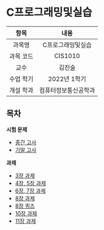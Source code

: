 # C프로그래밍및실습
| 항목 | 내용 |
| :-: | :-: |
| 과목명 | C프로그래밍및실습 |
| 과목 코드 | CIS1010 |
| 교수 | 김진술 |
| 수업 학기 | 2022년 1학기 |
| 개설 학과 | 컴퓨터정보통신공학과 |


## 목차

**시험 문제**  
* [중간 고사](./exam-1-mid/)
* [기말 고사](./exam-2-fin/)

**과제**  
* [3장 과제](./hw-ch_3/)
* [4장, 5장 과제](./hw-ch_4_5/)
* [6장, 7장 과제](./hw-ch_6_7/)
* [8장 과제](./hw-ch_8/)
* [8장 퀴즈](./quiz-ch8_5.4/)
* [10장 과제](./hw-ch_10/)
* [11장 과제](./hw-ch_11/)
